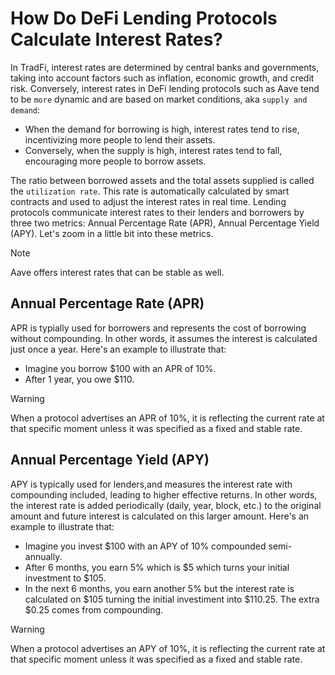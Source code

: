 # How Do DeFi Lending Protocols Calculate Interest Rates?

In TradFi, interest rates are determined by central banks and governments, taking into 
account factors such as inflation, economic growth, and credit risk. Conversely, 
interest rates in DeFi lending protocols such as Aave tend to be `more` dynamic and are based on market 
conditions, aka `supply and demand`:

* When the demand for borrowing is high, interest rates tend to rise, incentivizing more 
people to lend their assets. 
* Conversely, when the supply is high, interest rates tend to fall, encouraging more 
people to borrow assets. 

The ratio between borrowed assets and the total assets supplied is called the 
`utilization rate`. This rate is automatically calculated by smart contracts and used 
to adjust the interest rates in real time. Lending protocols communicate interest
rates to their lenders and borrowers by three two metrics: Annual Percentage Rate (APR),
Annual Percentage Yield (APY). Let's zoom in a little bit into
these metrics.

> [!NOTE]  
> Aave offers interest rates that can be stable as well.


## Annual Percentage Rate (APR)
APR is typially used for borrowers and represents the cost of borrowing without 
compounding. In other words, it assumes the interest is calculated just once a year. 
Here's an example to illustrate that:
* Imagine you borrow $100 with an APR of 10%.
* After 1 year, you owe $110.

> [!WARNING]  
> When a protocol advertises an APR of 10%, it is reflecting the current rate at that specific
> moment unless it was specified as a fixed and stable rate.


## Annual Percentage Yield (APY) 
APY is typically used for lenders,and measures the interest rate with compounding included,
leading to higher effective returns. In other words, the interest rate is added periodically 
(daily, year, block, etc.) to the original amount and future interest is calculated on this 
larger amount. Here's an example to illustrate that:

* Imagine you invest $100 with an APY of 10% compounded semi-annually.
* After 6 months, you earn 5% which is $5 which turns your initial investment to $105.
* In the next 6 months, you earn another 5% but the interest rate is calculated on $105 
turning the initial investiment into $110.25. The extra $0.25 comes from compounding.


> [!WARNING]  
> When a protocol advertises an APY of 10%, it is reflecting the current rate at that specific
> moment unless it was specified as a fixed and stable rate.
